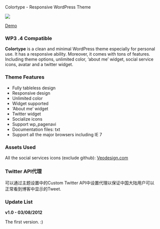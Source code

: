 Colortype - Responsive WordPress Theme

<img src="http://zihua.li/wp-content/uploads/2012/08/preview.png" />

[Demo][]

### WP3 .4 Compatible

**Colortype** is a clean and minimal WordPress theme especially for
personal use. It has a responsive ability. Moreover, it comes with tons
of features. Including theme options, unlimited color, ‘about me’
widget, social service icons, avatar and a twitter widget.

### Theme Features

-   Fully tableless design
-   Responsive design
-   Unlimited color
-   Widget supported
-   ‘About me’ widget
-   Twitter widget
-   Socialize icons
-   Support wp\_pagenavi
-   Documentation files: txt
-   Support all the major browsers including IE 7

### Assets Used

All the social services icons (exclude github): [Veodesign.com][]

### Twitter API代理

可以通过主题设置中的Custom Twitter API中设置代理以保证中国大陆用户可以正常看到博客中显示的Tweet.

### Update List

**v1.0 - 03/08/2012**

The first version. :)

  [Veodesign.com]: http://veodesign.com/
  [colortype.wordpress@zihua.li]: mailto:i@zihua.li
  [Demo]: http://zihua.li/themes/


